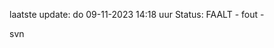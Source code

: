 laatste update: 
do 09-11-2023 14:18   uur 
Status: FAALT - fout - 
<div class="service R">svn</div>